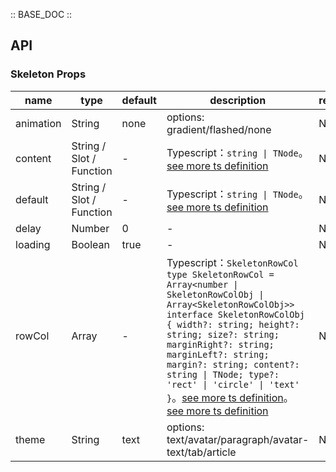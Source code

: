 :: BASE_DOC ::

## API

### Skeleton Props

name | type | default | description | required
-- | -- | -- | -- | --
animation | String | none | options: gradient/flashed/none | N
content | String / Slot / Function | - | Typescript：`string \| TNode`。[see more ts definition](https://github.com/Tencent/tdesign-vue-next/blob/develop/packages/components/common.ts) | N
default | String / Slot / Function | - | Typescript：`string \| TNode`。[see more ts definition](https://github.com/Tencent/tdesign-vue-next/blob/develop/packages/components/common.ts) | N
delay | Number | 0 | \- | N
loading | Boolean | true | \- | N
rowCol | Array | - | Typescript：`SkeletonRowCol` `type SkeletonRowCol = Array<number \| SkeletonRowColObj \| Array<SkeletonRowColObj>>` `interface SkeletonRowColObj { width?: string; height?: string; size?: string; marginRight?: string; marginLeft?: string; margin?: string; content?: string \| TNode; type?: 'rect' \| 'circle' \| 'text' }`。[see more ts definition](https://github.com/Tencent/tdesign-vue-next/blob/develop/packages/components/common.ts)。[see more ts definition](https://github.com/Tencent/tdesign-vue-next/blob/develop/packages/components/skeleton/type.ts) | N
theme | String | text | options: text/avatar/paragraph/avatar-text/tab/article | N
